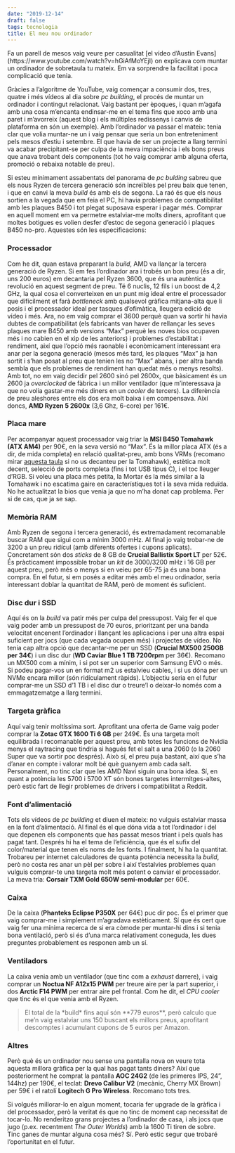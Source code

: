```yaml
---
date: "2019-12-14"
draft: false
tags: tecnologia
title: El meu nou ordinador
---
```


<p class="intro"><span class="dropcap">F</span>a un parell de mesos vaig veure per casualitat [el vídeo d’Austin Evans](https://www.youtube.com/watch?v=hGiAfMoYEjI) on explicava com muntar un ordinador de sobretaula tu mateix. Em va sorprendre la facilitat i poca complicació que tenia.</p>

Gràcies a l’algoritme de YouTube, vaig començar a consumir dos, tres, quatre i més vídeos al dia sobre *pc building*, el procés de muntar un ordinador i contingut relacionat. Vaig bastant per èpoques, i quan m’agafa amb una cosa m’encanta endinsar-me en el tema fins que xoco amb una paret i m’avorreix (aquest blog i els múltiples redissenys i canvis de plataforma en són un exemple). Amb l’ordinador va passar el mateix: tenia clar que volia muntar-ne un i vaig pensar que seria un bon entreteniment pels mesos d’estiu i setembre. El que havia de ser un projecte a llarg termini va acabar precipitant-se per culpa de la meva impaciència i els bons preus que anava trobant dels components (tot ho vaig comprar amb alguna oferta, promoció o rebaixa notable de preu). 

Si esteu mínimament assabentats del panorama de *pc bulding* sabreu que els nous Ryzen de tercera generació són increïbles pel preu baix que tenen, i que en canvi la meva *build* és amb els de segona. La raó és que els nous sortien a la vegada que em feia el PC, hi havia problemes de compatibilitat amb les plaques B450 i tot plegat suposava esperar i pagar més. Comprar en aquell moment em va permetre estalviar-me molts diners, aprofitant que moltes botigues es volien desfer d’estoc de segona generació i plaques B450 no-pro.
Aquestes són les especificacions:

### Processador
Com he dit, quan estava preparant la *build*, AMD va llançar la tercera generació de Ryzen. Si em fes l’ordinador ara i trobés un bon preu (és a dir, uns 200 euros) em decantaria pel Ryzen 3600, que és una autèntica revolució en aquest segment de preu. Té 6 nuclis, 12 fils i un boost de 4,2 GHz, la qual cosa el converteixen en un punt mig ideal entre el processador que difícilment et farà *bottleneck* amb qualsevol gràfica mitjana-alta que li posis i el processador ideal per tasques d’ofimàtica, lleugera edició de vídeo i més. 
Ara, no em vaig comprar el 3600 perquè quan va sortir hi havia dubtes de compatibilitat (els fabricants van haver de rellançar les seves plaques mare B450 amb versions “Max” perquè les noves bios ocupaven més i no cabien en el xip de les anteriors) i problemes d’estabilitat i rendiment, així que l’opció més raonable i econòmicament interessant era anar per la segona generació (mesos més tard, les plaques “Max” ja han sortit i s’han posat al preu que tenien les no “Max” abans, i per altra banda sembla que els problemes de rendiment han quedat més o menys resolts). Amb tot, no em vaig decidir pel 2600 sinó pel 2600x, que bàsicament és un 2600 ja *overclocked* de fàbrica i un millor ventilador (que m’interessava ja que no volia gastar-me més diners en un *cooler* de tercers). La diferència de preu aleshores entre els dos era molt baixa i em compensava. Així doncs, **AMD Ryzen 5 2600x** (3,6 Ghz, 6-core) per 161€.

### Placa mare
Per acompanyar aquest processador vaig triar la **MSI B450 Tomahawk (ATX AM4)** per 90€, en la seva versió no “Max”. És la millor placa ATX (és a dir, de mida completa) en relació qualitat-preu, amb bons VRMs (recomano mirar [aquesta taula](https://www.reddit.com/r/Amd/comments/9uc6bi/am4_b450x470_vrm_tier_list/) si no us decanteu per la Tomahawk), estètica molt decent, selecció de ports completa (fins i tot USB tipus C), i el toc lleuger d’RGB. Si voleu una placa més petita, la Mortar és la més similar a la Tomahawk i no escatima gaire en característiques tot i la seva mida reduïda. No he actualitzat la bios que venia ja que no m’ha donat cap problema. Per si de cas, que ja se sap.

### Memòria RAM
Amb Ryzen de segona i tercera generació, és extremadament recomanable buscar RAM que sigui com a mínim 3000 mHz. Al final jo vaig trobar-ne de 3200 a un preu ridícul (amb diferents ofertes i cupons aplicats). Concretament són dos *sticks* de 8 GB de **Crucial Ballistix Sport LT** per 52€. És pràcticament impossible trobar un *kit* de 3000/3200 mHz i 16 GB per aquest preu, però més o menys si en veieu per 65-75 ja és una bona compra. En el futur, si em posés a editar més amb el meu ordinador, seria interessant doblar la quantitat de RAM, però de moment és suficient.

### Disc dur i SSD
Aquí és on la *build* va patir més per culpa del pressupost. Vaig fer el que vaig poder amb un pressupost de 70 euros, prioritzant per una banda velocitat encenent l’ordinador i llançant les aplicacions i per una altra espai suficient per jocs (que cada vegada ocupen més) i projectes de vídeo. No tenia cap altra opció que decantar-me per un SSD (**Crucial MX500 250GB per 34€**) i un disc dur (**WD Caviar Blue 1 TB 7200rpm** per 36€). Recomano un MX500 com a mínim, i si pot ser un superior com Samsung EVO o més. Si podeu pagar-vos un en format m2 us estalvieu cables, i si us dóna per un NVMe encara millor (són ridículament ràpids). L’objectiu seria en el futur comprar-me un SSD d’1 TB i el disc dur o treure’l o deixar-lo només com a emmagatzematge a llarg termini.

### Targeta gràfica
Aquí vaig tenir moltíssima sort. Aprofitant una oferta de Game vaig poder comprar la **Zotac GTX 1600 Ti 6 GB** per 249€. És una targeta molt equilibrada i recomanable per aquest preu, amb totes les funcions de Nvidia menys el raytracing que tindria si hagués fet el salt a una 2060 (o la 2060 Super que va sortir poc després). Això sí, el preu puja bastant, així que s’ha d’anar en compte i valorar molt bé què guanyem amb cada salt. Personalment, no tinc clar que les AMD Navi siguin una bona idea. Sí, en quant a potència les 5700 i 5700 XT són bones targetes intermitges-altes, però estic fart de llegir problemes de drivers i compatibilitat a Reddit.

### Font d’alimentació
Tots els vídeos de *pc building* et diuen el mateix: no vulguis estalviar massa en la font d’alimentació. Al final és el que dóna vida a tot l’ordinador i del que depenen els components que has passat mesos triant i pels quals has pagat tant. Després hi ha el tema de l’eficiència, que és el sufix del color/material que tenen els noms de les fonts. I finalment, hi ha la quantitat. Trobareu per internet calculadores de quanta potència necessita la *build*, però no costa res anar un pèl per sobre i així t’estalvies problemes quan vulguis comprar-te una targeta molt més potent o canviar el processador. La meva tria: **Corsair TXM Gold 650W semi-modular** per 60€.

### Caixa
De la caixa (**Phanteks Eclipse P350X** per 64€) puc dir poc. És el primer que vaig comprar-me i simplement m’agradava estèticament. Sí que és cert que vaig fer una mínima recerca de si era còmode per muntar-hi dins i si tenia bona ventilació, però si és d’una marca relativament coneguda, les dues preguntes probablement es responen amb un sí.

### Ventiladors
La caixa venia amb un ventilador (que tinc com a *exhaust* darrere), i vaig comprar un **Noctua NF A12x15 PWM** per treure aire per la part superior, i dos **Arctic F14 PWM** per entrar aire pel frontal. Com he dit, el *CPU cooler* que tinc és el que venia amb el Ryzen.

<blockquote>El total de la *build* fins aquí són **779 euros**, però calculo que me’n vaig estalviar uns 150 buscant els millors preus, aprofitant descomptes i acumulant cupons de 5 euros per Amazon.</blockquote>

### Altres
Però què és un ordinador nou sense una pantalla nova on veure tota aquesta millora gràfica per la qual has pagat tants diners? Així que posteriorment he comprat la pantalla **AOC 24G2** (de les primeres IPS, 24”, 144hz) per 190€, el teclat: **Drevo Calibur V2** (mecànic, Cherry MX Brown) per 59€ i el ratolí **Logitech G Pro Wireless**. Recomano tots tres.

Si volgués millorar-lo en algun moment, tocaria fer upgrade de la gràfica i del processador, però la veritat és que no tinc de moment cap necessitat de tocar-lo. No renderitzo grans projectes a l’ordinador de casa, i als jocs que jugo (p.ex. recentment *The Outer Worlds*) amb la 1600 Ti tiren de sobre. Tinc ganes de muntar alguna cosa més? Sí. Però estic segur que trobaré l’oportunitat en el futur.
